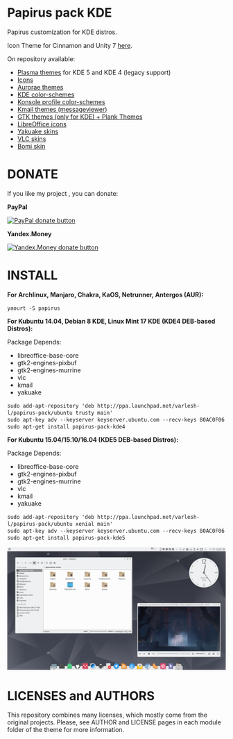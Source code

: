 # Papirus pack KDE
Papirus customization for KDE distros.

Icon Theme for Cinnamon and Unity 7 [here](https://github.com/varlesh/papirus-gtk-icon-theme).

On repository available:
* [Plasma themes](https://github.com/varlesh/papirus-pack-kde/tree/master/plasma-themes) for KDE 5 and KDE 4 (legacy support)
* [Icons](https://github.com/varlesh/papirus-pack-kde/tree/master/icons)
* [Aurorae themes](https://github.com/varlesh/papirus-pack-kde/tree/master/aurorae-themes)
* [KDE color-schemes](https://github.com/varlesh/papirus-pack-kde/tree/master/color-schemes)
* [Konsole profile color-schemes](https://github.com/varlesh/papirus-pack-kde/tree/master/konsole-colorschemes)
* [Kmail themes (messageviewer)](https://github.com/varlesh/papirus-pack-kde/tree/master/kmail-theme)
* [GTK themes (only for KDE) + Plank Themes](https://github.com/varlesh/papirus-pack-kde/tree/master/gtk-themes)
* [LibreOffice icons](https://github.com/varlesh/papirus-pack-kde/tree/master/libreoffice-icons)
* [Yakuake skins](https://github.com/varlesh/papirus-pack-kde/tree/master/yakuake-skins)
* [VLC skins](https://github.com/varlesh/papirus-pack-kde/tree/master/vlc-skins)
* [Bomi skin](https://github.com/varlesh/papirus-pack-kde/tree/master/bomi-skin)

# DONATE
If you like my project , you can donate:

**PayPal**

<span class="paypal"><a href="https://www.paypal.me/varlesh" title="Donate to this project using Paypal"><img src="https://www.paypalobjects.com/en_US/i/btn/btn_donateCC_LG.gif" alt="PayPal donate button" /></a></span>

**Yandex.Money**

<span class="Yandex.Money"><a href="http://yasobe.ru/na/varlesh#form_submit" title="Donate to this project using Yandex.Money"><img src="https://money.yandex.ru/img/ym_logo.gif" alt="Yandex.Money donate button" /></a></span>

# INSTALL
**For Archlinux, Manjaro, Chakra, KaOS, Netrunner, Antergos (AUR):**
```
yaourt -S papirus
```
**For Kubuntu 14.04, Debian 8 KDE, Linux Mint 17 KDE (KDE4 DEB-based Distros):**

Package Depends:
- libreoffice-base-core
- gtk2-engines-pixbuf
- gtk2-engines-murrine
- vlc
- kmail
- yakuake
```
sudo add-apt-repository 'deb http://ppa.launchpad.net/varlesh-l/papirus-pack/ubuntu trusty main'
sudo apt-key adv --keyserver keyserver.ubuntu.com --recv-keys 80AC0F06
sudo apt-get install papirus-pack-kde4
```
**For Kubuntu 15.04/15.10/16.04 (KDE5 DEB-based Distros):**

Package Depends:
- libreoffice-base-core
- gtk2-engines-pixbuf
- gtk2-engines-murrine
- vlc
- kmail
- yakuake
```
sudo add-apt-repository 'deb http://ppa.launchpad.net/varlesh-l/papirus-pack/ubuntu xenial main'
sudo apt-key adv --keyserver keyserver.ubuntu.com --recv-keys 80AC0F06
sudo apt-get install papirus-pack-kde5
```

![Screenshot papirus-pack](papirus-pack-preview.png)

# LICENSES and AUTHORS
This repository combines many licenses, which mostly come from the original projects. Please, see AUTHOR and LICENSE pages in each module folder of the theme for more information.